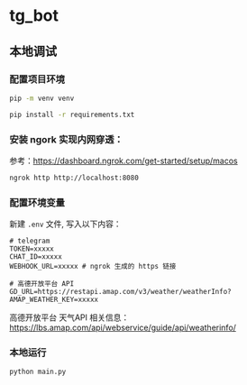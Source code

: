 # tg_bot

## 本地调试

### 配置项目环境
```bash
pip -m venv venv

pip install -r requirements.txt
```

### 安装 ngork 实现内网穿透：

参考：https://dashboard.ngrok.com/get-started/setup/macos

```bash
ngrok http http://localhost:8080
```

### 配置环境变量

新建 `.env` 文件, 写入以下内容：

```.env
# telegram
TOKEN=xxxxx
CHAT_ID=xxxxx
WEBHOOK_URL=xxxxx # ngrok 生成的 https 链接

# 高德开放平台 API
GD_URL=https://restapi.amap.com/v3/weather/weatherInfo?
AMAP_WEATHER_KEY=xxxxx
```

高德开放平台 天气API 相关信息：https://lbs.amap.com/api/webservice/guide/api/weatherinfo/


### 本地运行

```bash
python main.py
```